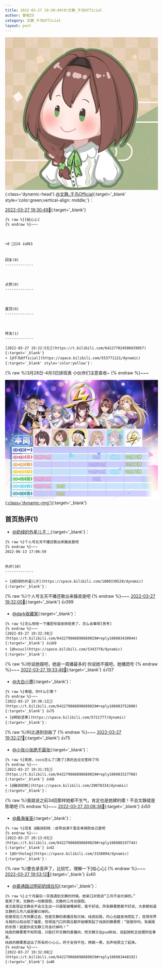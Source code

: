 ```yaml
---
title: 2022-03-27 19:30:49(0)文静_千鸟Official
author: 御坂IO
category: 文静_千鸟Official
layout: post
---
```


![img](/images/ac7482ed1b9a7f203dc68c0c4a77c488a27b108a.jpg){:class='dynamic-head'}
[@文静_千鸟Official](https://space.bilibili.com/667526012/dynamic){:target='_blank' style='color:green;vertical-align: middle;'}：

[2022-03-27 19:30:49🔗](https://t.bilibili.com/642279068898689029){:target='_blank'}

~~~
{% raw %}[给心心]
{% endraw %}~~~



↪️0 💬224 👍863


回复(0)
-------------



点赞(0)
-------------



置顶(0)
-------------



转发(1)
-------------

[2022-03-27 19:22:53🔗](https://t.bilibili.com/642277024506839057){:target='_blank'}
+ [@千鸟Official](https://space.bilibili.com/553771121/dynamic){:target='_blank' style='color:yellow'}：
~~~
{% raw %}3月28日-4月3日排班表
小伙伴们注意查收~
{% endraw %}~~~


[![img](/images/16a9342afa9076e8e41b695eda413a03f90fb293.jpg){:class='dynamic-img'}](/images/16a9342afa9076e8e41b695eda413a03f90fb293.jpg){:target='_blank'}




首页热评(1)
-------------

+ [@奶绿的外星儿子：](https://space.bilibili.com/1800330528/dynamic){:target='_blank'}：
~~~
{% raw %}个人号五天不播还敢出来臊皮是吧
{% endraw %}~~~
2022-06-13 17:06:59


热评(10)
-------------

+ [@奶绿的外星儿子](https://space.bilibili.com/1800330528/dynamic){:target='_blank'}：
~~~
{% raw %}个人号五天不播还敢出来臊皮是吧
{% endraw %}~~~
[2022-03-27 19:32:00🔗](https://t.bilibili.com/642279068898689029#reply106983405136){:target='_blank'} 👍399
+ [@dark收藏家](https://space.bilibili.com/41956884/dynamic){:target='_blank'}：
~~~
{% raw %}怎么吱吱一下播团号就发排班表了，怎么会事呢[思考]
{% endraw %}~~~
[2022-03-27 19:32:39🔗](https://t.bilibili.com/642279068898689029#reply106983430944){:target='_blank'} 👍169
+ [@hxsuc](https://space.bilibili.com/5343778/dynamic){:target='_blank'}：
~~~
{% raw %}你说她摆吧，她是一周播最多的
你说她不摆吧，她播团号
{% endraw %}~~~
[2022-03-27 19:33:48🔗](https://t.bilibili.com/642279068898689029#reply106983636448){:target='_blank'} 👍137
+ [@大白小寒](https://space.bilibili.com/170287962/dynamic){:target='_blank'}：
~~~
{% raw %}表姐，你什么引擎？
{% endraw %}~~~
[2022-03-27 19:36:12🔗](https://t.bilibili.com/642279068898689029#reply106983752800){:target='_blank'} 👍75
+ [@明前坚果](https://space.bilibili.com/5721777/dynamic){:target='_blank'}：
~~~
{% raw %}科比遇到劲敌了
{% endraw %}~~~
[2022-03-27 19:32:27🔗](https://t.bilibili.com/642279068898689029#reply106983520784){:target='_blank'} 👍75
+ [@小张小张绝不嚣张](https://space.bilibili.com/39340544/dynamic){:target='_blank'}：
~~~
{% raw %}刚来，coco怎么了[跪了]真的去论文答辩了吗
{% endraw %}~~~
[2022-03-27 19:31:35🔗](https://t.bilibili.com/642279068898689029#reply106983327760){:target='_blank'} 👍68
+ [@融涧初桃](https://space.bilibili.com/29078334/dynamic){:target='_blank'}：
~~~
{% raw %}我就说之前3d回那样她都不生气，肯定也是她建的模！不会文静就是陈珺吧
{% endraw %}~~~
[2022-03-27 20:08:36🔗](https://t.bilibili.com/642279068898689029#reply106987715568){:target='_blank'} 👍50
+ [@桑海雀圣](https://space.bilibili.com/296117393/dynamic){:target='_blank'}：
~~~
{% raw %}回复 @融涧初桃 :自导自演千里走单骑砍自己是吧
{% endraw %}~~~
[2022-03-27 20:13:03🔗](https://t.bilibili.com/642279068898689029#reply106988197744){:target='_blank'} 👍42
+ [@Ortholog](https://space.bilibili.com/3158094/dynamic){:target='_blank'}：
~~~
{% raw %}要去录音声了，比较忙，理解一下[给心心]
{% endraw %}~~~
[2022-03-27 19:53:12🔗](https://t.bilibili.com/642279068898689029#reply106985906608){:target='_blank'} 👍40
+ [@普通路过明前奶绿白勾](https://space.bilibili.com/12891348/dynamic){:target='_blank'}：
~~~
{% raw %}上个月最后一天我遇到文静的时候，她亲口对我说“三月不会烂掉的。”
我笑了笑，文静的一切都很假，文静的三月也很假。
谁又能保证文静会不会又生出一只阑尾被噶掉呢，我不好说，所有静栗惹都不好说，大家都知道文静的三月八成是要烂掉的。
但是现在三月快要过去，但是文静的直播没有烂掉。纯良如我，内心也越发地慌乱了，觉得世界与我的认知出现了偏差，觉得连门口的窝瓜都开始嘲笑起了纯良的静栗惹：“就是你吗，有阑尾的东西！就是你说文静三月会烂掉吗！”
纯良的静栗惹不知所措，只能打开文静的直播间，而文静又在pua粉丝，说起她和王经理的往事来。
纯良的静栗惹送出了所有的小心心，终于支持不住，两眼一黑，无声地哭泣了起来。
{% endraw %}~~~
[2022-03-27 19:32:08🔗](https://t.bilibili.com/642279068898689029#reply106983448192){:target='_blank'} 👍40


